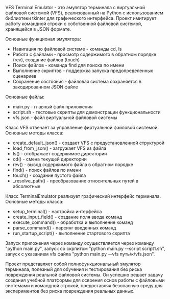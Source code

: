 VFS Terminal Emulator - это эмулятор терминала с виртуальной файловой системой (VFS), реализованный на Python с использованием библиотеки tkinter для графического интерфейса. Проект имитирует работу командной строки с собственной файловой системой, хранящейся в JSON формате.

Основные функционал эмулятора:
* Навигация по файловой системе - команды cd, ls
* Работа с файлами - просмотр содержимого в обратном порядке (rev), создание файлов (touch)
* Поиск файлов - команда find для поиска по имени
* Выполнение скриптов - поддержка запуска предопределенных сценариев
* Сохранение состояния - файловая система сохраняется в закодированном JSON файле

Основные файлы:
* main.py - главный файл приложения
* script.sh - тестовые скрипты для демонстрации функциональности
* vfs.json - файл виртуальной файловой системы

Класс VFS отвечает за управление фиртуальной файловой системой. Основные методы класса:
* create_default_json() - создает VFS с предустановленной структурой
* load_from_json() - загружает VFS из файла
* ls() - отображает содержимое директории
* cd() - смена текущей директории
* rev() - вывод содержимого файла в обратном порядке
* find() - поиск файлов по имени
* touch() - создание пустого файла
* _resolve_path() - преобразование относительных путей в абсолютные

Класс TerminalEmulator реализует графический интерфейс терминала. Основные методы класса:
* setup_terminal() - настройка интерфейса
* create_input_field() - создание поля ввода команд
* execute_command() - обработка и выполнение команд
* parse_command() - парсинг введенных команд
* run_startup_script() - выполнение стартового скрипта

Запуск приложения через команду осуществляется через команду "python main.py", запуск со скрпитом "python main.py --script script1.sh", запуск с указанием vfs файла "python main.py --vfs путь/к/vfs.json".

Проект представляет собой полнофункциональный эмулятор терминала, полезный для обучения и тестирования без риска повреждения реальной файловой системы. Он успешно решает задачу создания учебной платформы для освоения основ работы с файловыми системами и командной строкой, предоставляя безопасную среду для экспериментов без риска повреждения реальных данных.

